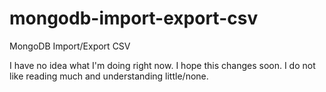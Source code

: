 # mongodb-import-export-csv
MongoDB Import/Export CSV

I have no idea what I'm doing right now. I hope this changes soon. 
I do not like reading much and understanding little/none.
